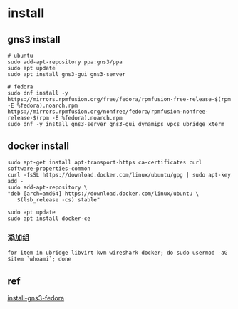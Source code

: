 # install

## gns3 install
```
# ubuntu
sudo add-apt-repository ppa:gns3/ppa
sudo apt update
sudo apt install gns3-gui gns3-server

# fedora
sudo dnf install -y https://mirrors.rpmfusion.org/free/fedora/rpmfusion-free-release-$(rpm -E %fedora).noarch.rpm https://mirrors.rpmfusion.org/nonfree/fedora/rpmfusion-nonfree-release-$(rpm -E %fedora).noarch.rpm
sudo dnf -y install gns3-server gns3-gui dynamips vpcs ubridge xterm
```

## docker install
```
sudo apt-get install apt-transport-https ca-certificates curl software-properties-common
curl -fsSL https://download.docker.com/linux/ubuntu/gpg | sudo apt-key add -
sudo add-apt-repository \
"deb [arch=amd64] https://download.docker.com/linux/ubuntu \
   $(lsb_release -cs) stable"

sudo apt update
sudo apt install docker-ce
```
### 添加组
```
for item in ubridge libvirt kvm wireshark docker; do sudo usermod -aG $item `whoami`; done
```

## ref
[install-gns3-fedora](https://gerov.eu/posts/how-to-install-gns3-on-fedora/)
